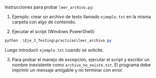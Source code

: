 Instrucciones para probar `leer_archivo.py`:

1. Ejemplo: crear un archivo de texto llamado `ejemplo.txt` en la misma carpeta con algo de contenido.

2. Ejecutar el script (Windows PowerShell):

```powershell
python .\Eje_3_Testing\practicas\leer_archivo.py
```

Luego introducir `ejemplo.txt` cuando se solicite.

3. Para probar el manejo de excepción, ejecutar el script y escribir un nombre inexistente como `archivo_no_existe.txt`. El programa debe imprimir un mensaje amigable y no terminar con error.
